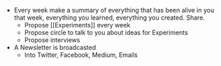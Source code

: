 - Every week make a summary of everything that has been alive in you that week, everything you learned, everything you created. Share.
	- Propose [[Experiments]] every week
	- Propose circle to talk to you about ideas for Experiments
	- Propose interviews
- A Newsletter is broadcasted
	- Into Twitter, Facebook, Medium, Emails